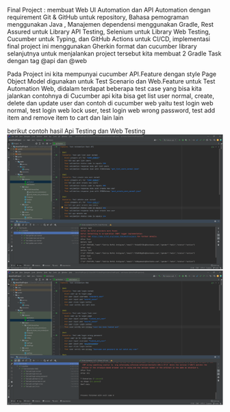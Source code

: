 
Final Project : membuat Web UI Automation dan API Automation dengan requirement  Git & GitHub untuk repository, Bahasa pemograman menggunakan Java , Manajemen dependensi menggunakan Gradle, Rest Assured untuk Library API Testing, Selenium untuk Library Web Testing, Cucumber untuk Typing, dan GitHub Actions untuk CI/CD, implementasi final project ini menggunakan Gherkin format dan cucumber library selanjutnya untuk menjalankan project tersebut kita membuat 2 Gradle Task dengan tag @api dan @web

Pada Project ini kita mempunyai cucumber API.Feature dengan style Page Object Model digunakan untuk Test Scenario dan Web.Feature untuk Test Automation Web, didalam terdapat beberapa test case yang bisa kita jalankan contohnya di Cucumber api kita bisa get list user normal, create, delete dan update user dan contoh di cucumber web yaitu test login web normal, test login web lock user, test login web wrong password, test add item and remove item to cart dan lain lain


berikut contoh hasil Api Testing dan Web Testing
![alt text](https://github.com/satriarefdi/demoFinalProject/blob/main/API%20Feature%20Final%20Project.png?raw=true)
![alt text](https://github.com/satriarefdi/demoFinalProject/blob/main/Web%20Feature%20Final%20Project.png?raw=true)
